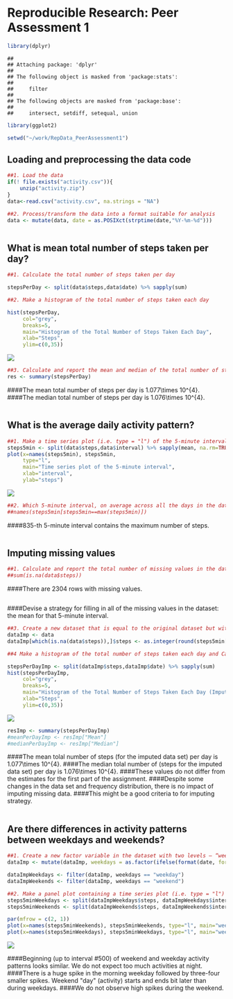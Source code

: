 # Reproducible Research: Peer Assessment 1


```r
library(dplyr)
```

```
## 
## Attaching package: 'dplyr'
## 
## The following object is masked from 'package:stats':
## 
##     filter
## 
## The following objects are masked from 'package:base':
## 
##     intersect, setdiff, setequal, union
```

```r
library(ggplot2)

setwd("~/work/RepData_PeerAssessment1")
```

## Loading and preprocessing the data code

```r
##1. Load the data
if(! file.exists("activity.csv")){
    unzip("activity.zip")
}
data<-read.csv("activity.csv", na.strings = "NA")

##2. Process/transform the data into a format suitable for analysis
data <- mutate(data, date = as.POSIXct(strptime(date,"%Y-%m-%d")))
```
        
```  
```  
  
  
## What is mean total number of steps taken per day?


```r
##1. Calculate the total number of steps taken per day

stepsPerDay <- split(data$steps,data$date) %>% sapply(sum)

##2. Make a histogram of the total number of steps taken each day

hist(stepsPerDay, 
     col="grey",
     breaks=5,
     main="Histogram of the Total Number of Steps Taken Each Day", 
     xlab="Steps",
     ylim=c(0,35))
```

![](PA1_template_files/figure-html/unnamed-chunk-3-1.png) 

```r
##3. Calculate and report the mean and median of the total number of steps taken per day
res <- summary(stepsPerDay)
```

####The mean total number of steps per day is 1.077\times 10^{4}.
####The median total number of steps per day is 1.076\times 10^{4}.       
        
```  
```  

        
## What is the average daily activity pattern?

```r
##1. Make a time series plot (i.e. type = "l") of the 5-minute interval (x-axis) and the average number of steps taken, averaged across all days (y-axis)
steps5min <- split(data$steps,data$interval) %>% sapply(mean, na.rm=TRUE)
plot(x=names(steps5min), steps5min, 
     type="l", 
     main="Time series plot of the 5-minute interval",
     xlab="interval", 
     ylab="steps")
```

![](PA1_template_files/figure-html/unnamed-chunk-4-1.png) 


```r
##2. Which 5-minute interval, on average across all the days in the dataset, contains the maximum number of steps?
##names(steps5min[steps5min==max(steps5min)])
```
####835-th 5-minute interval contains the maximum number of steps.
```  
```  
  


## Imputing missing values

```r
##1. Calculate and report the total number of missing values in the dataset
##sum(is.na(data$steps))
```
####There are 2304 rows with missing values.
```  
```  

####Devise a strategy for filling in all of the missing values in the dataset: the mean for that 5-minute interval.


```r
##3. Create a new dataset that is equal to the original dataset but with the missing data filled in.
dataImp <- data 
dataImp[which(is.na(data$steps)),]$steps <- as.integer(round(steps5min[c(as.character(data[which(is.na(data$steps)),]$interval))]))
```


```r
##4 Make a histogram of the total number of steps taken each day and Calculate and report the mean and median total number of steps taken per day. Do these values differ from the estimates from the first part of the assignment? What is the impact of imputing missing data on the estimates of the total daily number of steps?

stepsPerDayImp <- split(dataImp$steps,dataImp$date) %>% sapply(sum)
hist(stepsPerDayImp, 
     col="grey",
     breaks=5,
     main="Histogram of the Total Number of Steps Taken Each Day (Imputed)", 
     xlab="Steps",
     ylim=c(0,35))
```

![](PA1_template_files/figure-html/unnamed-chunk-8-1.png) 

```r
resImp <- summary(stepsPerDayImp)
#meanPerDayImp <- resImp["Mean"]
#medianPerDayImp <- resImp["Median"]
```
####The mean tolal number of steps (for the imputed data set) per day is 1.077\times 10^{4}.
####The median tolal number of (steps for the imputed data set) per day is 1.076\times 10^{4}. 
####These values do not differ from the estimates for the first part of the assignment.
####Despite some changes in the data set and frequency distribution, there is no impact of imputing missing data.
####This might be a good criteria to for imputing strategy.  
```  
```  

      

## Are there differences in activity patterns between weekdays and weekends?

```r
##1. Create a new factor variable in the dataset with two levels – “weekday” and “weekend” indicating whether a given date is a weekday or weekend day.
dataImp <- mutate(dataImp, weekdays = as.factor(ifelse(format(date, format="%u")> "5", "weekend", "weekday")))

dataImpWeekdays <- filter(dataImp, weekdays == "weekday")
dataImpWeekends <- filter(dataImp, weekdays == "weekend")
```



```r
##2. Make a panel plot containing a time series plot (i.e. type = "l") of the 5-minute interval (x-axis) and the average number of steps taken, averaged across all weekday days or weekend days (y-axis).
steps5minWeekdays <- split(dataImpWeekdays$steps, dataImpWeekdays$interval) %>% sapply(mean, na.rm=TRUE)
steps5minWeekends <- split(dataImpWeekends$steps, dataImpWeekends$interval) %>% sapply(mean, na.rm=TRUE)

par(mfrow = c(2, 1))
plot(x=names(steps5minWeekends), steps5minWeekends, type="l", main="weekend", xlab="interval", ylab="Number of steps", col="blue", ylim=c(0,250))
plot(x=names(steps5minWeekdays), steps5minWeekdays, type="l", main="weekday", xlab="interval", ylab="Number of steps", col="blue", ylim=c(0,250))
```

![](PA1_template_files/figure-html/unnamed-chunk-10-1.png) 

####Beginning (up to interval #500) of weekend and weekday activity patterns looks similar. We do not expect too much activities at night.
####There is a huge spike in the morning weekday followed by three-four smaller spikes. Weekend "day" (activity) starts and ends bit later than during weekdays.
####We do not observe high spikes during the weekend.


```  
```  
